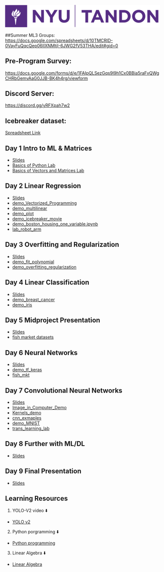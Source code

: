 ![NYU Tandon Logo](Day9/tandon_logo.png)

##Summer ML3 Groups:
https://docs.google.com/spreadsheets/d/10TMCRlD-0VayFuQqcQep06lIXNMtjI-6JWG2fV53THA/edit#gid=0

## Pre-Program Survey:
https://docs.google.com/forms/d/e/1FAIpQLSezGqs9l9h1Cx0BBia5raFvQWgCHRbGemvAaG0JJB-BK4h4rg/viewform  

## Discord Server:
https://discord.gg/yRFXpah7w2

## Icebreaker dataset: 
[Spreadsheet Link](https://docs.google.com/spreadsheets/d/1eVDh2Gc6yl7xzT8ddHewFAudH8d60DdClbpLNKNYI2s/edit?usp=sharing)

## Day 1 Intro to ML & Matrices
- [Slides](https://github.com/ajn313/NYU2022SummerML/blob/main/Day1/day1.pdf)
- [Basics of Python Lab](https://github.com/ajn313/NYU2022SummerML/blob/main/Day1/demo_python_basics.ipynb)
- [Basics of Vectors and Matrices Lab](https://github.com/ajn313/NYU2022SummerML/blob/main/Day1/demo_vectors_matrices.ipynb)

## Day 2 Linear Regression
- [Slides](https://github.com/ajn313/NYU2022SummerML/blob/main/Day2/Day%202%20Linear%20Regression.pdf)
- [demo_Vectorized_Programming](https://github.com/ajn313/NYU2022SummerML/blob/main/Day2/vectorize_programming.ipynb)
- [demo_multilinear](https://github.com/ajn313/NYU2022SummerML/blob/main/Day2/demo_multilinear.ipynb)
- [demo_plot](https://github.com/ajn313/NYU2022SummerML/blob/main/Day2/demo_plot.ipynb)
- [demo_icebreaker_movie](https://github.com/ajn313/NYU2022SummerML/blob/main/Day2/IceBreaker_movie_demo.ipynb)
- [demo_boston_housing_one_variable.ipynb](https://github.com/ajn313/NYU2022SummerML/blob/main/Day2/Boston_Housing_One_Variable.ipynb)
- [lab_robot_arm](https://github.com/ajn313/NYU2022SummerML/blob/main/Day2/lab_robot_arm.ipynb)

## Day 3 Overfitting and Regularization
- [Slides](https://github.com/ajn313/NYU2022SummerML/blob/main/Day3/Day3_Overfitting_and_Generalization_v2.pdf)
- [demo_fit_polynomial](https://github.com/ajn313/NYU2022SummerML/blob/main/Day3/demo_fit_polynomial.ipynb)
- [demo_overfitting_regularization](https://github.com/ajn313/NYU2022SummerML/blob/main/Day3/demo_overfitting_regularization.ipynb)

## Day 4 Linear Classification
- [Slides](https://github.com/ajn313/NYU2022SummerML/blob/main/Day4/Day_4__Linear_Classifiers.pdf)
- [demo_breast_cancer](https://github.com/ajn313/NYU2022SummerML/blob/main/Day4/demo_breast_cancer.ipynb)
- [demo_iris](https://github.com/ajn313/NYU2022SummerML/blob/main/Day4/demo_iris.ipynb)

## Day 5 Midproject Presentation
 - [Slides](https://github.com/ajn313/NYU2022SummerML/blob/main/Day5/Day%205_Mini_Project.pdf)
 - [fish market datasets](https://github.com/ajn313/NYU2022SummerML/tree/main/Day5)

## Day 6 Neural Networks
 - [Slides](https://github.com/ajn313/NYU2022SummerML/blob/main/Day6/Day_6__Neural_Networks.pdf)
 - [demo_tf_keras](https://github.com/ajn313/NYU2022SummerML/blob/main/Day6/demo_tf_keras_basics.ipynb)
 - [fish_mkt](https://github.com/ajn313/NYU2022SummerML/blob/main/Day6/lab_mlp_fish_market_keras.ipynb)

## Day 7 Convolutional Neural Networks
 - [Slides](https://github.com/ajn313/NYU2022SummerML/blob/main/Day7/Day%207%20Convolutional%20Neural%20Networks_v2.pdf)
 - [Image_in_Computer_Demo](https://github.com/ajn313/NYU2022SummerML/blob/main/Day7/Images_In_Computer_Demo.ipynb)
 - [Kernels_demo](https://github.com/ajn313/NYU2022SummerML/blob/main/Day7/Kernels_Demo.ipynb)
 - [cnn_exmaples](https://github.com/ajn313/NYU2022SummerML/blob/main/Day7/cnn_example.ipynb)
 - [demo_MNIST](https://github.com/ajn313/NYU2022SummerML/blob/main/Day7/demo_MNIST.ipynb)
 - [trans_learning_lab](https://github.com/ajn313/NYU2022SummerML/blob/main/Day7/lab_transfer_learning_dog_cat.ipynb)
 
## Day 8 Further with ML/DL
 - [Slides](https://github.com/ajn313/NYU2022SummerML/blob/main/Day8/Going_Further_with_ML_DL.pdf)
 

## Day 9 Final Presentation
 - [Slides](https://github.com/ajn313/NYU2022SummerML/blob/main/Day9/final_project.pdf)
 
 
## Learning Resources
1. YOLO-V2 video ⬇️
- [YOLO v2](https://www.youtube.com/watch?v=VOC3huqHrss)
2. Python porgramming ⬇️
- [Python programming](https://www.youtube.com/playlist?list=PL-osiE80TeTskrapNbzXhwoFUiLCjGgY7)
3. Linear Algebra ⬇️
- [Linear Algebra](https://www.youtube.com/playlist?list=PLZHQObOWTQDPD3MizzM2xVFitgF8hE_ab)
